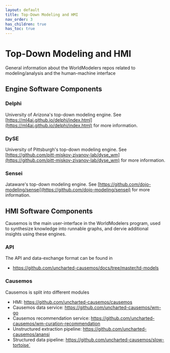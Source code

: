 ```yaml
---
layout: default
title: Top-Down Modeling and HMI
nav_order: 3
has_children: true
has_toc: true
---
```


# Top-Down Modeling and HMI
General information about the WorldModelers repos related to modeling/analysis and the human-machine interface

## Engine Software Components

### Delphi

University of Arizona's top-down modeling engine. See [https://ml4ai.github.io/delphi/index.html](https://ml4ai.github.io/delphi/index.html) for more information.

### DySE

University of Pittsburgh's top-down modeling engine. See [https://github.com/pitt-miskov-zivanov-lab/dyse_wm](https://github.com/pitt-miskov-zivanov-lab/dyse_wm) for more information.

### Sensei

Jataware's top-down modeling engine. See [https://github.com/dojo-modeling/sensei](https://github.com/dojo-modeling/sensei) for more information.


## HMI Software Components
Causemos is the main user-interface in the WorldModelers program, used to synthesize knowledge into runnable graphs, and dervie additional insights using these engines.


### API
The API and data-exchange format can be found in
- https://github.com/uncharted-causemos/docs/tree/master/td-models

### Causemos
Causemos is split into different modules
- HMI: https://github.com/uncharted-causemos/causemos
- Causemos data service: https://github.com/uncharted-causemos/wm-go
- Causemos recommendation service: https://github.com/uncharted-causemos/wm-curation-recommendation
- Unstructured extraction pipeline: https://github.com/uncharted-causemos/anansi
- Structured data pipeline: https://github.com/uncharted-causemos/slow-tortoise`
